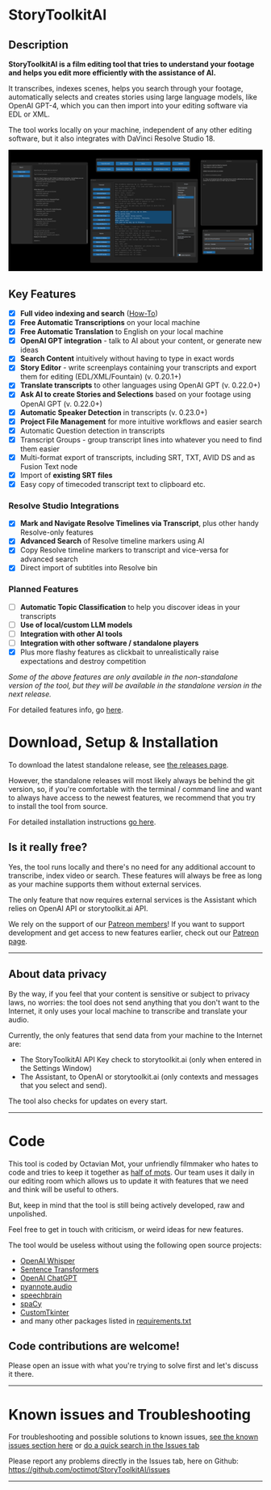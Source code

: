# StoryToolkitAI

## Description

**StoryToolkitAI is a film editing tool that tries to understand your footage and helps you edit more efficiently with the assistance of AI.**

It transcribes, indexes scenes, helps you search through your footage, automatically selects and creates stories using large language models, like OpenAI GPT-4,
which you can then import into your editing software via EDL or XML.

The tool works locally on your machine, independent of any other editing software, but it also integrates with DaVinci Resolve Studio 18.

<img alt="StoryToolkitAI Interface" src="help/storytoolkitai_v0.19.0.png" width="750">

## Key Features
- [x] **Full video indexing and search** ([How-To](https://www.youtube.com/watch?v=UDwOvBqS1X8))
- [x] **Free Automatic Transcriptions** on your local machine
- [x] **Free Automatic Translation** to English on your local machine
- [x] **OpenAI GPT integration** - talk to AI about your content, or generate new ideas
- [x] **Search Content** intuitively without having to type in exact words
- [X] **Story Editor** - write screenplays containing your transcripts and export them for editing (EDL/XML/Fountain) (v. 0.20.1+)
- [X] **Translate transcripts** to other languages using OpenAI GPT (v. 0.22.0+)
- [X] **Ask AI to create Stories and Selections** based on your footage using OpenAI GPT (v. 0.22.0+)
- [X] **Automatic Speaker Detection** in transcripts (v. 0.23.0+)
- [X] **Project File Management** for more intuitive workflows and easier search
- [X] Automatic Question detection in transcripts
- [X] Transcript Groups - group transcript lines into whatever you need to find them easier
- [x] Multi-format export of transcripts, including SRT, TXT, AVID DS and as Fusion Text node
- [X] Import of **existing SRT files** 
- [X] Easy copy of timecoded transcript text to clipboard etc.

### Resolve Studio Integrations
- [x] **Mark and Navigate Resolve Timelines via Transcript**, plus other handy Resolve-only features
- [x] **Advanced Search** of Resolve timeline markers using AI
- [x] Copy Resolve timeline markers to transcript and vice-versa for advanced search
- [x] Direct import of subtitles into Resolve bin

### Planned Features
- [ ] **Automatic Topic Classification** to help you discover ideas in your transcripts
- [ ] **Use of local/custom LLM models**
- [ ] **Integration with other AI tools**
- [ ] **Integration with other software / standalone players**
- [X] Plus more flashy features as clickbait to unrealistically raise expectations and destroy competition

_Some of the above features are only available in the non-standalone version of the tool, but they will be available
in the standalone version in the next release._

For detailed features info, go [here](https://github.com/octimot/StoryToolkitAI/blob/main/FEATURES.md).

# Download, Setup & Installation

To download the latest standalone release, see [the releases page](https://github.com/octimot/StoryToolkitAI/releases).

However, the standalone releases will most likely always be behind the git version, 
so, if you're comfortable with the terminal / command line and want to always have access to the newest features, 
we recommend that you try to install the tool from source.

For detailed installation instructions
[go here](https://github.com/octimot/StoryToolkitAI/blob/main/INSTALLATION.md).

## Is it really free?
Yes, the tool runs locally and there's no need for any additional account to transcribe, index video or search.
These features will always be free as long as your machine supports them without external services. 

The only feature that now requires external services is the Assistant which relies on OpenAI API or storytoolkit.ai API.

We rely on the support of our [Patreon members](https://www.patreon.com/StoryToolkitAI)!
If you want to support development and get access to new features earlier, check out our [Patreon page](https://www.patreon.com/StoryToolkitAI).

---

## About data privacy
By the way, if you feel that your content is sensitive or subject to privacy laws, no worries: 
the tool does not send anything that you don't want to the Internet, it only uses your local machine to transcribe and 
translate your audio.

Currently, the only features that send data from your machine to the Internet are:
- The StoryToolkitAI API Key check to storytoolkit.ai (only when entered in the Settings Window)
- The Assistant, to OpenAI or storytoolkit.ai (only contexts and messages that you select and send).

The tool also checks for updates on every start.

---

# Code
This tool is coded by Octavian Mot, your unfriendly filmmaker who hates to code and tries to keep it together as
[half of mots](https://mots.us). Our team uses it daily in our editing room which allows us to update it with
features that we need and think will be useful to others.

But, keep in mind that the tool is still being actively developed, raw and unpolished.

Feel free to get in touch with criticism, or weird ideas for new features. 

The tool would be useless without using the following open source projects:
- [OpenAI Whisper](https://openai.com/blog/whisper/)
- [Sentence Transformers](https://www.sbert.net/)
- [OpenAI ChatGPT](https://openai.com/blog/chat-gpt/)
- [pyannote.audio](https://github.com/pyannote/pyannote-audio/)
- [speechbrain](https://github.com/speechbrain/speechbrain)
- [spaCy](https://spacy.io/)
- [CustomTkinter](https://customtkinter.tomschimansky.com/)
- and many other packages listed in [requirements.txt](https://github.com/octimot/StoryToolkitAI/blob/main/requirements.txt)

## Code contributions are welcome!

Please open an issue with what you're trying to solve first and let's discuss it there.

---

# Known issues and Troubleshooting

For troubleshooting and possible solutions to known issues, [see the known issues section here](FEATURES.md#known-issues)
or [do a quick search in the Issues tab](https://github.com/octimot/StoryToolkitAI/issues?q=) 

Please report any problems directly in the Issues tab, here on Github: https://github.com/octimot/StoryToolkitAI/issues

---
